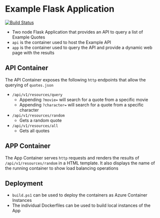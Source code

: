 # Example Flask Application

[![Build Status](https://dev.azure.com/gallowst/docker/_apis/build/status/Build%20and%20push%20starwars?branchName=master)](https://dev.azure.com/gallowst/docker/_build/latest?definitionId=20&branchName=master)

- Two node Flask Application that provides an API to query a list of Example Quotes
- `api` is the container used to host the Example API
- `app` is the container used to query the API and provide a dynamic web page with the results

## API Container

The API Container exposes the following `http` endpoints that allow the querying of `quotes.json`

- `/api/v1/resources/query`
  - Appending `?movie=` will search for a quote from a specific movie
  - Appending `?character=` will search for a quote from a specific character
- `/api/v1/resources/random`
  - Gets a random quote
- `/api/v1/resources/all`
  - Gets all quotes

## APP Container

The App Container serves `http` requests and renders the results of `/api/v1/resources/random` in a HTML template.  It also displays the name of the running container to show load balancing operations

## Deployment

- `build.ps1` can be used to deploy the containers as Azure Container Instances
- The individual Dockerfiles can be used to build local instances of the App